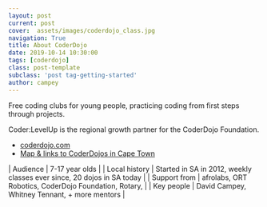 ```yaml
---
layout: post
current: post
cover:  assets/images/coderdojo_class.jpg
navigation: True
title: About CoderDojo
date: 2019-10-14 10:30:00
tags: [coderdojo]
class: post-template
subclass: 'post tag-getting-started'
author: campey
---
```


Free coding clubs for young people, practicing coding from first steps through projects.

Coder:LevelUp is the regional growth partner for the CoderDojo Foundation.

 * [coderdojo.com](https://coderdojo.com/)
 * [Map & links to CoderDojos in Cape Town](https://zen.coderdojo.com/find?q=cape%20town&p=1)

| Audience | 7-17 year olds |
| Local history | Started in SA in 2012, weekly classes ever since, 20 dojos in SA today |
| Support from | afrolabs, ORT Robotics, CoderDojo Foundation, Rotary,  |
| Key people | David Campey, Whitney Tennant, + more mentors |

